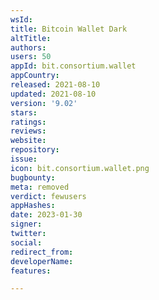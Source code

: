 ```yaml
---
wsId: 
title: Bitcoin Wallet Dark
altTitle: 
authors: 
users: 50
appId: bit.consortium.wallet
appCountry: 
released: 2021-08-10
updated: 2021-08-10
version: '9.02'
stars: 
ratings: 
reviews: 
website: 
repository: 
issue: 
icon: bit.consortium.wallet.png
bugbounty: 
meta: removed
verdict: fewusers
appHashes: 
date: 2023-01-30
signer: 
twitter: 
social: 
redirect_from: 
developerName: 
features: 

---
```


